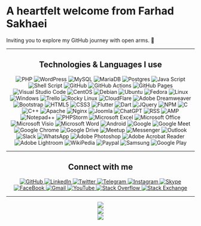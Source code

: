 # A heartfelt welcome from **Farhad Sakhaei**
Inviting you to explore my GitHub journey with open arms. 🌟

---
<h2 align="center">Technologies & Languages I use</h2>

<p align="center">
    <img src="https://img.shields.io/badge/php-%23777BB4.svg?style=for-the-badge&logo=php&logoColor=white" alt="PHP">
    <img src="https://img.shields.io/badge/WordPress-%23117AC9.svg?style=for-the-badge&logo=WordPress&logoColor=white" alt="WordPress">
    <img src="https://img.shields.io/badge/mysql-4479A1.svg?style=for-the-badge&logo=mysql&logoColor=white" alt="MySQL">
    <img src="https://img.shields.io/badge/MariaDB-003545?style=for-the-badge&logo=mariadb&logoColor=white" alt="MariaDB">
    <img src="https://img.shields.io/badge/postgres-%23316192.svg?style=for-the-badge&logo=postgresql&logoColor=white" alt="Postgres">
    <img src="https://img.shields.io/badge/javascript-%23323330.svg?style=for-the-badge&logo=javascript&logoColor=%23F7DF1E" alt="Java Script">
    <img src="https://img.shields.io/badge/shell_script-%23121011.svg?style=for-the-badge&logo=gnu-bash&logoColor=white" alt="Shell Script">
    <img src="https://img.shields.io/badge/github-%23121011.svg?style=for-the-badge&logo=github&logoColor=white" alt="GitHub">
    <img src="https://img.shields.io/badge/github%20actions-%232671E5.svg?style=for-the-badge&logo=githubactions&logoColor=white" alt="GitHub Actions">
    <img src="https://img.shields.io/badge/github%20pages-121013?style=for-the-badge&logo=github&logoColor=white" alt="GitHub Pages">
    <img src="https://img.shields.io/badge/Visual%20Studio%20Code-0078d7.svg?style=for-the-badge&logo=visual-studio-code&logoColor=white" alt="Visual Studio Code">
    <img src="https://img.shields.io/badge/cent%20os-002260?style=for-the-badge&logo=centos&logoColor=F0F0F0" alt="CentOS">
    <img src="https://img.shields.io/badge/Debian-D70A53?style=for-the-badge&logo=debian&logoColor=white" alt="Debian">
    <img src="https://img.shields.io/badge/Ubuntu-E95420?style=for-the-badge&logo=ubuntu&logoColor=white" alt="Ubuntu">
    <img src="https://img.shields.io/badge/Fedora-294172?style=for-the-badge&logo=fedora&logoColor=white" alt="Fedora">
    <img src="https://img.shields.io/badge/Linux-FCC624?style=for-the-badge&logo=linux&logoColor=black" alt="Linux">
    <img src="https://img.shields.io/badge/Windows-0078D6?style=for-the-badge&logo=windows&logoColor=white" alt="Windows">
    <img src="https://img.shields.io/badge/Trello-%23026AA7.svg?style=for-the-badge&logo=Trello&logoColor=white" alt="Trello">
    <img src="https://img.shields.io/badge/-Rocky%20Linux-%2310B981?style=for-the-badge&logo=rockylinux&logoColor=white" alt="Rocky Linux">
    <img src="https://img.shields.io/badge/Cloudflare-F38020?style=for-the-badge&logo=Cloudflare&logoColor=white" alt="CloudFlare">
    <img src="https://img.shields.io/badge/Adobe%20Dreamweaver-FF61F6.svg?style=for-the-badge&logo=Adobe%20Dreamweaver&logoColor=white" alt="Adobe Dreamweaver">
    <img src="https://img.shields.io/badge/bootstrap-%238511FA.svg?style=for-the-badge&logo=bootstrap&logoColor=white" alt="Bootstrap">
    <img src="https://img.shields.io/badge/html5-%23E34F26.svg?style=for-the-badge&logo=html5&logoColor=white" alt="HTML5">
    <img src="https://img.shields.io/badge/css3-%231572B6.svg?style=for-the-badge&logo=css3&logoColor=white" alt="CSS3">
    <img src="https://img.shields.io/badge/Flutter-%2302569B.svg?style=for-the-badge&logo=Flutter&logoColor=white" alt="Flutter">
    <img src="https://img.shields.io/badge/dart-%230175C2.svg?style=for-the-badge&logo=dart&logoColor=white" alt="Dart">
    <img src="https://img.shields.io/badge/jquery-%230769AD.svg?style=for-the-badge&logo=jquery&logoColor=white" alt="JQuery">
    <img src="https://img.shields.io/badge/NPM-%23CB3837.svg?style=for-the-badge&logo=npm&logoColor=white" alt="NPM">
    <img src="https://img.shields.io/badge/c-%2300599C.svg?style=for-the-badge&logo=c&logoColor=white" alt="C">
    <img src="https://img.shields.io/badge/c++-%2300599C.svg?style=for-the-badge&logo=c%2B%2B&logoColor=white" alt="C++">
    <img src="https://img.shields.io/badge/apache-%23D42029.svg?style=for-the-badge&logo=apache&logoColor=white" alt="Apache">
    <img src="https://img.shields.io/badge/nginx-%23009639.svg?style=for-the-badge&logo=nginx&logoColor=white" alt="Nginx">
    <img src="https://img.shields.io/badge/joomla-%235091CD.svg?style=for-the-badge&logo=joomla&logoColor=white" alt="Joomla">
    <img src="https://img.shields.io/badge/chatGPT-74aa9c?style=for-the-badge&logo=openai&logoColor=white" alt="ChatGPT">
    <img src="https://img.shields.io/badge/rss-F88900?style=for-the-badge&logo=rss&logoColor=white" alt="RSS">
    <img src="https://img.shields.io/badge/Amp-005AF0?style=for-the-badge&logo=amp&logoColor=white" alt="AMP">
    <img src="https://img.shields.io/badge/Notepad++-90E59A.svg?style=for-the-badge&logo=notepad%2b%2b&logoColor=black" alt="Notepad++">
    <img src="https://img.shields.io/badge/phpstorm-143?style=for-the-badge&logo=phpstorm&logoColor=black&color=black&labelColor=darkorchid" alt="PHPStorm">
    <img src="https://img.shields.io/badge/Microsoft_Excel-217346?style=for-the-badge&logo=microsoft-excel&logoColor=white" alt="Microsoft Excel">
    <img src="https://img.shields.io/badge/Microsoft_Office-D83B01?style=for-the-badge&logo=microsoft-office&logoColor=white" alt="Microsoft Office">
    <img src="https://img.shields.io/badge/Microsoft_Visio-3955A3?style=for-the-badge&logo=microsoft-visio&logoColor=white" alt="Microsoft Visio">
    <img src="https://img.shields.io/badge/Microsoft_Word-2B579A?style=for-the-badge&logo=microsoft-word&logoColor=white" alt="Microsoft Word">
    <img src="https://img.shields.io/badge/Android-3DDC84?style=for-the-badge&logo=android&logoColor=white" alt="Android">
    <img src="https://img.shields.io/badge/google-4285F4?style=for-the-badge&logo=google&logoColor=white" alt="Google">
    <img src="https://img.shields.io/badge/Google%20Meet-00897B?style=for-the-badge&logo=google-meet&logoColor=white" alt="Google Meet">
    <img src="https://img.shields.io/badge/Google%20Chrome-4285F4?style=for-the-badge&logo=GoogleChrome&logoColor=white" alt="Google Chrome">
    <img src="https://img.shields.io/badge/Google%20Drive-4285F4?style=for-the-badge&logo=googledrive&logoColor=white" alt="Google Drive">
    <img src="https://img.shields.io/badge/Meetup-f64363?style=for-the-badge&logo=meetup&logoColor=white" alt="Meetup">
    <img src="https://img.shields.io/badge/Messenger-00B2FF?style=for-the-badge&logo=messenger&logoColor=white" alt="Messenger">
    <img src="https://img.shields.io/badge/Microsoft_Outlook-0078D4?style=for-the-badge&logo=microsoft-outlook&logoColor=white" alt="Outlook">
    <img src="https://img.shields.io/badge/Slack-4A154B?style=for-the-badge&logo=slack&logoColor=white" alt="Slack">
    <img src="https://img.shields.io/badge/WhatsApp-25D366?style=for-the-badge&logo=whatsapp&logoColor=white" alt="WhatsApp">
    <img src="https://img.shields.io/badge/adobe%20photoshop-%2331A8FF.svg?style=for-the-badge&logo=adobe%20photoshop&logoColor=white" alt="Adobe Photoshop">
    <img src="https://img.shields.io/badge/Adobe%20Acrobat%20Reader-EC1C24.svg?style=for-the-badge&logo=Adobe%20Acrobat%20Reader&logoColor=white" alt="Adobe Acrobat Reader">
    <img src="https://img.shields.io/badge/Adobe%20Lightroom-31A8FF.svg?style=for-the-badge&logo=Adobe%20Lightroom&logoColor=white" alt="Adobe Lightroom">
    <img src="https://img.shields.io/badge/Wikipedia-%23000000.svg?style=for-the-badge&logo=wikipedia&logoColor=white" alt="WikiPedia">
    <img src="https://img.shields.io/badge/PayPal-00457C?style=for-the-badge&logo=paypal&logoColor=white" alt="Paypal">
    <img src="https://img.shields.io/badge/Samsung-%231428A0.svg?style=for-the-badge&logo=samsung&logoColor=white" alt="Samsung">
    <img src="https://img.shields.io/badge/Google_Play-414141?style=for-the-badge&logo=google-play&logoColor=white" alt="Google Play">
    
    
</p>

---

<h2 align="center">Connect with me</h2>

<p align="center">
    <a href="https://github.com/farhadsakhaei">
        <img src="https://img.shields.io/github/followers/farhadsakhaei?label=Github&logo=github&logoColor=white&style=for-the-badge" alt="GitHub">
    </a>
    <a href="https://www.linkedin.com/in/farhadsakhaei">
        <img src="https://img.shields.io/badge/linkedin-%230077B5.svg?style=for-the-badge&logo=linkedin&logoColor=white" alt="LinkedIn">
    </a>
    <a href="https://twitter.com/farhadsakhaei">
        <img src="https://img.shields.io/twitter/follow/farhadsakhaei?label=Twitter&logo=twitter&logoColor=white&style=for-the-badge" alt="Twitter">
    </a>
    <a href="https://t.me/FarhadAdmin">
        <img src="https://img.shields.io/badge/Telegram-2CA5E0?style=for-the-badge&logo=telegram&logoColor=white" alt="Telegram">
    </a>
    <a href="https://www.instagram.com/farhadsakhaei/">
        <img src="https://img.shields.io/badge/Instagram-%23E4405F.svg?style=for-the-badge&logo=Instagram&logoColor=white" alt="Instagram">
    </a>
    <a href="skype:live:farhad0_1?chat">
        <img src="https://img.shields.io/badge/Skype-%2300AFF0.svg?style=for-the-badge&logo=Skype&logoColor=white" alt="Skype">
    </a>
    <a href="https://www.facebook.com/farhadsakhaei">
        <img src="https://img.shields.io/badge/Facebook-%231877F2.svg?style=for-the-badge&logo=Facebook&logoColor=white" alt="FaceBook">
    </a>
    <a href="mailto:farhad0@gmail.com">
        <img src="https://img.shields.io/badge/Gmail-D14836?style=for-the-badge&logo=gmail&logoColor=white" alt="Gmail">
    </a>
    <a href="https://www.youtube.com/@farhadsakhaei/">
        <img src="https://img.shields.io/badge/YouTube-%23FF0000.svg?style=for-the-badge&logo=YouTube&logoColor=white" alt="YouTube">
    </a>
    <a href="https://stackoverflow.com/users/1742391/farhad-sakhaei">
        <img src="https://img.shields.io/badge/-Stackoverflow-FE7A16?style=for-the-badge&logo=stack-overflow&logoColor=white" alt="Stack Overflow">
    </a>
    <a href="https://stackexchange.com/users/1933490/farhad-sakhaei?tab=accounts">
        <img src="https://img.shields.io/badge/StackExchange-%23ffffff.svg?style=for-the-badge&logo=StackExchange" alt="Stack Exchange">
    </a>
</p>

---
<p align="center">
    <!--img align="center" src="https://github-readme-stats.vercel.app/api?username=farhadsakhaei&count_private=true&show_icons=true&include_all_commits=true"/><br /-->
    <!--img align="center" src="https://github-readme-stats.vercel.app/api/top-langs?username=farhadsakhaei&count_private=true&layout=compact&include_all_commits=true"/><br /-->
    <img align="center" src="https://github-readme-stats.vercel.app/api/top-langs?username=farhadsakhaei&count_private=true&include_all_commits=true"/><br />
    <!--img align="center" src="https://github-readme-stats.vercel.app/api?username=farhadsakhaei&count_private=true&show_icons=true&theme=dark&include_all_commits=true" /><br /-->
    <img align="center" src="https://github-readme-stats.vercel.app/api?username=farhadsakhaei&include_all_commits=true&count_private=true&show_icons=true&show=reviews,discussions_started,discussions_answered,prs_merged,prs_merged_percentage&theme=dark" /><br />
    <img align="center" src="https://github-readme-stats.vercel.app/api/top-langs/?username=farhadsakhaei&count_private=true&theme=dark&include_all_commits=true" /><br />
    
</p>
<!--
**farhadsakhaei/farhadsakhaei** is a ✨ _special_ ✨ repository because its `README.md` (this file) appears on your GitHub profile.

Here are some ideas to get you started:

- 🔭 I’m currently working on ...
- 🌱 I’m currently learning ...
- 👯 I’m looking to collaborate on ...
- 🤔 I’m looking for help with ...
- 💬 Ask me about ...
- 📫 How to reach me: ...
- 😄 Pronouns: ...
- ⚡ Fun fact: ...
-->
